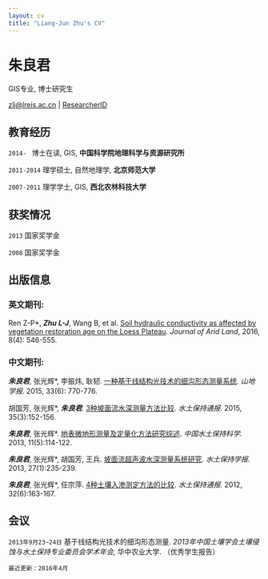 ```yaml
---
layout: cv
title: "Liang-Jun Zhu's CV"
---
```

# 朱良君

GIS专业, 博士研究生

<div id="webaddress">
<i class="fa fa-envelope"></i> <a href="mailto:zlj@lreis.ac.cn">zlj@lreis.ac.cn</a>
|
<i class="fa fa-archive"></i> <a href="http://www.researcherid.com/rid/M-6729-2015">ResearcherID</a>

</div>

## 教育经历

`2014- ` 博士在读, GIS, **中国科学院地理科学与资源研究所**

`2011-2014` 理学硕士, 自然地理学, **北京师范大学**

`2007-2011` 理学学士, GIS, **西北农林科技大学**

## 获奖情况

`2013` 国家奖学金

`2008` 国家奖学金

## 出版信息

### 英文期刊:

Ren Z-P\*, ***Zhu L-J***, Wang B, et al. [Soil hydraulic conductivity as affected by vegetation restoration age on the Loess Plateau](http://dx.doi.org/10.1007/s40333-016-0010-2). *Journal of Arid Land*, 2016, 8(4): 546-555.

### 中文期刊: 

***朱良君***, 张光辉\*, 李振炜, 耿韧. [一种基于线结构光技术的细沟形态测量系统](http://dx.doi.org/10.16089/j.cnki.1008-2786.000093). *山地学报*. 2015, 33(6): 770-776.

胡国芳, 张光辉*, ***朱良君***. [3种坡面流水深测量方法比较](http://dx.doi.org/10.13961/j.cnki.stbctb.2015.03.034). *水土保持通报*. 2015, 35(3):152-156.

***朱良君***, 张光辉\*. [地表微地形测量及定量化方法研究综述](http://www.cnki.net/KCMS/detail/detail.aspx?QueryID=1&CurRec=2&dbcode=CJFQ&dbname=CJFDHIS2&filename=STBC201305018&urlid=&yx=&uid=WEEvREcwSlJHSldSdnQ0THU0Y3lkU3ROZlh3T2ZxSytRVDREbTUzQTJUQXNQV0N1clpudUhKUmRRVGFUMVYzbkh3PT0=$9A4hF_YAuvQ5obgVAqNKPCYcEjKensW4IQMovwHtwkF4VYPoHbKxJw!!&v=MTkxNjlEaDFUM3FUcldNMUZyQ1VSTHlmWStacUZpRGxWN3JOTmpuSmJiRzRIOUxNcW85RWJJUjhlWDFMdXhZUzc=). *中国水土保持科学*. 2013, 11(5):114-122.

***朱良君***, 张光辉\*, 胡国芳, 王兵. [坡面流超声波水深测量系统研究](http://dx.doi.org/10.13870/j.cnki.stbcxb.2013.01.044). *水土保持学报*. 2013, 27(1):235-239. 

***朱良君***, 张光辉\*, 任宗萍. [4种土壤入渗测定方法的比较](http://dx.doi.org/10.13961/j.cnki.stbctb.2012.06.050). *水土保持通报*. 2012, 32(6):163-167.

## 会议
`2013年9月23~24日` 基于线结构光技术的细沟形态测量. *2013年中国土壤学会土壤侵蚀与水土保持专业委员会学术年会*, 华中农业大学. （优秀学生报告）

`最近更新：2016年4月`
